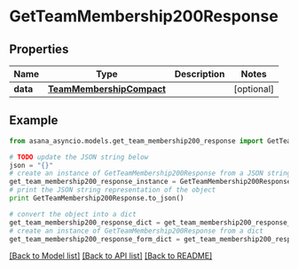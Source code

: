 # GetTeamMembership200Response


## Properties

Name | Type | Description | Notes
------------ | ------------- | ------------- | -------------
**data** | [**TeamMembershipCompact**](TeamMembershipCompact.md) |  | [optional] 

## Example

```python
from asana_asyncio.models.get_team_membership200_response import GetTeamMembership200Response

# TODO update the JSON string below
json = "{}"
# create an instance of GetTeamMembership200Response from a JSON string
get_team_membership200_response_instance = GetTeamMembership200Response.from_json(json)
# print the JSON string representation of the object
print GetTeamMembership200Response.to_json()

# convert the object into a dict
get_team_membership200_response_dict = get_team_membership200_response_instance.to_dict()
# create an instance of GetTeamMembership200Response from a dict
get_team_membership200_response_form_dict = get_team_membership200_response.from_dict(get_team_membership200_response_dict)
```
[[Back to Model list]](../README.md#documentation-for-models) [[Back to API list]](../README.md#documentation-for-api-endpoints) [[Back to README]](../README.md)


